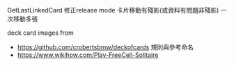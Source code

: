 ﻿GetLastLinkedCard
修正release mode 卡片移動有殘影(或資料有問題非殘影)
一次移動多張



deck card images from 
+ https://github.com/crobertsbmw/deckofcards
規則與參考命名
+ https://www.wikihow.com/Play-FreeCell-Solitaire
